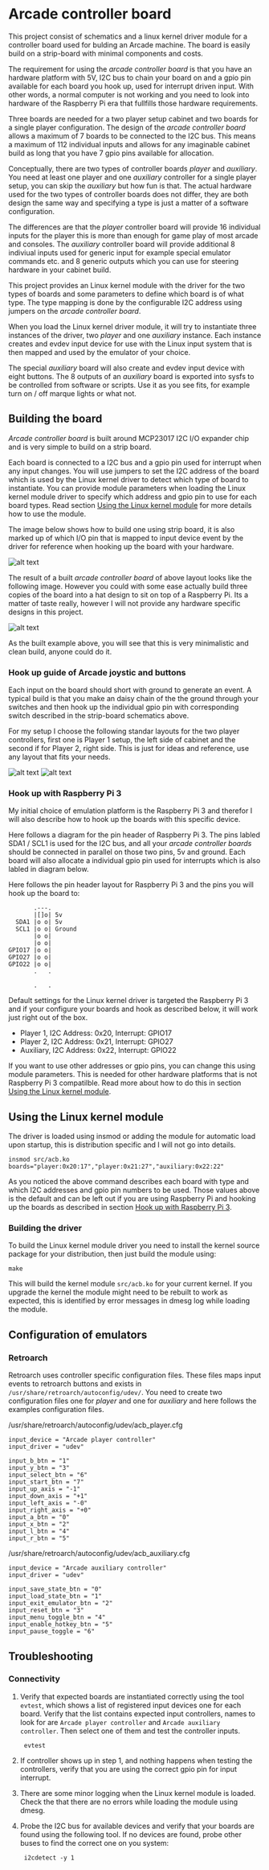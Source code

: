 # Arcade controller board

This project consist of schematics and a linux kernel driver module
for a controller board used for bulding an Arcade machine. The board
is easily build on a strip-board with minimal components and costs.

The requirement for using the _arcade controller board_ is that you
have an hardware platform with 5V, I2C bus to chain your board on and
a gpio pin available for each board you hook up, used for interrupt
driven input. With other words, a normal computer is not working and
you need to look into hardware of the Raspberry Pi era that fullfills
those hardware requirements.

Three boards are needed for a two player setup cabinet and two boards
for a single player configuration. The design of the _arcade
controller board_ allows a maximum of 7 boards to be connected to the
I2C bus. This means a maximum of 112 individual inputs and allows for
any imaginable cabinet build as long that you have 7 gpio pins
available for allocation.

Conceptually, there are two types of controller boards _player_ and
_auxiliary_. You need at least one player and one _auxiliary_
controller for a single player setup, you can skip the _auxiliary_ but
how fun is that. The actual hardware used for the two types of
controller boards does not differ, they are both design the same way
and specifying a type is just a matter of a software configuration.

The differences are that the _player_ controller board will provide 16
individual inputs for the player this is more than enough for game
play of most arcade and consoles. The _auxiliary_ controller board
will provide additional 8 indiviual inputs used for generic input for
example special emulator commands etc. and 8 generic outputs which you
can use for steering hardware in your cabinet build.

This project provides an Linux kernel module with the driver for the
two types of boards and some parameters to define which board is of
what type. The type mapping is done by the configurable I2C address
using jumpers on the _arcade controller board_.

When you load the Linux kernel driver module, it will try to
instantiate three instances of the driver, two _player_ and one
_auxiliary_ instance. Each instance creates and evdev input device for
use with the Linux input system that is then mapped and used by the
emulator of your choice.

The special _auxiliary_ board will also create and evdev input device
with eight buttons. The 8 outputs of an _auxiliary_ board is exported
into sysfs to be controlled from software or scripts. Use it as you
see fits, for example turn on / off marque lights or what not.


## Building the board

_Arcade controller board_ is built around MCP23017 I2C I/O expander
chip and is very simple to build on a strip board.

Each board is connected to a I2C bus and a gpio pin used for interrupt
when any input changes. You will use jumpers to set the I2C address of
the board which is used by the Linux kernel driver to detect which
type of board to instantiate. You can provide module parameters when
loading the Linux kernel module driver to specify which address and
gpio pin to use for each board types. Read section
[Using the Linux kernel module](#Using-the-Linux-kernel-module) for more details how to use the
module.

The image below shows how to build one using strip board, it is also
marked up of which I/O pin that is mapped to input device event by the
driver for reference when hooking up the board with your hardware.

![alt text](arcade_controller_board.png "Arcade controller board")

The result of a built _arcade controller board_ of above layout looks
like the following image. However you could with some ease actually
build three copies of the board into a hat design to sit on top of a
Raspberry Pi. Its a matter of taste really, however I will not provide
any hardware specific designs in this project.

![alt text](arcade_controller_board_build.png "Built version of the board")

As the built example above, you will see that this is very
minimalistic and clean build, anyone could do it.


### Hook up guide of Arcade joystic and buttons

Each input on the board should short with ground to generate an
event. A typical build is that you make an daisy chain of the the
ground through your switches and then hook up the individual gpio pin
with corresponding switch described in the strip-board schematics
above.

For my setup I choose the following standar layouts for the two player
controllers, first one is Player 1 setup, the left side of cabinet and
the second if for Player 2, right side. This is just for ideas and
reference, use any layout that fits your needs.

![alt text](sega1_l.png "Player 1 layout")
![alt text](sega2_l.png "Player 2 layout")


### Hook up with Raspberry Pi 3

My initial choice of emulation platform is the Raspberry Pi 3 and
therefor I will also describe how to hook up the boards with this
specific device.

Here follows a diagram for the pin header of Raspberry Pi 3. The pins
labled SDA1 / SCL1 is used for the I2C bus, and all your _arcade
controller boards_ should be connected in parallel on those two pins,
5v and ground. Each board will also allocate a individual gpio pin
used for interrupts which is also labled in diagram below.

Here follows the pin header layout for Raspberry Pi 3 and the pins you
will hook up the board to:

	       .---.
	       |[]o| 5v
	  SDA1 |o o| 5v
	  SCL1 |o o| Ground
	       |o o|
	       |o o|
	GPIO17 |o o|
	GPIO27 |o o|
	GPIO22 |o o|
	       .   .

	       .   .

Default settings for the Linux kernel driver is targeted the Raspberry
Pi 3 and if your configure your boards and hook as described below, it
will work just right out of the box.

- Player 1, I2C Address: 0x20, Interrupt: GPIO17
- Player 2, I2C Address: 0x21, Interrupt: GPIO27
- Auxiliary, I2C Address: 0x22, Interrupt: GPIO22

If you want to use other addresses or gpio pins, you can change this
using module parameters. This is needed for other hardware platforms
that is not Raspberry Pi 3 compatilble. Read more about how to do this
in section
[Using the Linux kernel module](#Using-the-Linux-kernel-module).


## Using the Linux kernel module

The driver is loaded using insmod or adding the module for automatic
load upon startup, this is distribution specific and I will not go
into details.

	insmod src/acb.ko boards="player:0x20:17","player:0x21:27","auxiliary:0x22:22"

As you noticed the above command describes each board with type and
which I2C addresses and gpio pin numbers to be used. Those values
above is the default and can be left out if you are using Raspberry Pi
and hooking up the boards as described in section
[Hook up with Raspberry Pi 3](#Hook-up-with-Raspberry-Pi-3).


### Building the driver

To build the Linux kernel module driver you need to install the kernel
source package for your distribution, then just build the module using:

	make

This will build the kernel module `src/acb.ko` for your current
kernel. If you upgrade the kernel the module might need to be rebuilt
to work as expected, this is identified by error messages in dmesg log
while loading the module.

## Configuration of emulators

### Retroarch

Retroarch uses controller specific configuration files. These files
maps input events to retroarch buttons and exists in
`/usr/share/retroarch/autoconfig/udev/`. You need to create two
configuration files one for _player_ and one for _auxiliary_ and here
follows the examples configuration files.

/usr/share/retroarch/autoconfig/udev/acb_player.cfg

	input_device = "Arcade player controller"
	input_driver = "udev"

	input_b_btn = "1"
	input_y_btn = "3"
	input_select_btn = "6"
	input_start_btn = "7"
	input_up_axis = "-1"
	input_down_axis = "+1"
	input_left_axis = "-0"
	input_right_axis = "+0"
	input_a_btn = "0"
	input_x_btn = "2"
	input_l_btn = "4"
	input_r_btn = "5"


/usr/share/retroarch/autoconfig/udev/acb_auxiliary.cfg

	input_device = "Arcade auxiliary controller"
	input_driver = "udev"

	input_save_state_btn = "0"
	input_load_state_btn = "1"
	input_exit_emulator_btn = "2"
	input_reset_btn = "3"
	input_menu_toggle_btn = "4"
	input_enable_hotkey_btn = "5"
	input_pause_toggle = "6"


## Troubleshooting


### Connectivity

1. Verify that expected boards are instantiated correctly using the
   tool `evtest`, which shows a list of registered input devices one
   for each board. Verify that the list contains expected input
   controllers, names to look for are `Arcade player controller` and
   `Arcade auxiliary controller`. Then select one of them and test the
   controller inputs.

		evtest

2. If controller shows up in step 1, and nothing happens when testing
   the controllers, verify that you are using the correct gpio pin for
   input interrupt.

3. There are some minor logging when the Linux kernel module is
   loaded. Check the that there are no errors while loading the module
   using dmesg.

4. Probe the I2C bus for available devices and verify that your boards
   are found using the following tool. If no devices are found, probe
   other buses to find the correct one on you system:

		i2cdetect -y 1




